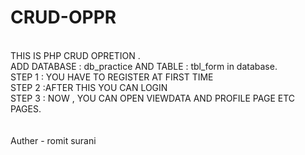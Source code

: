 # CRUD-OPPR
<br>
THIS IS PHP CRUD OPRETION . 
<br>
ADD DATABASE : db_practice AND TABLE : tbl_form in database.
<br>
STEP 1 : YOU HAVE TO REGISTER AT FIRST TIME
<br>
STEP 2 :AFTER THIS YOU CAN LOGIN 
<br>
STEP 3 : NOW , YOU CAN OPEN VIEWDATA AND PROFILE PAGE ETC PAGES.
<br>
<br>

<br>
Auther - romit surani
<br>



